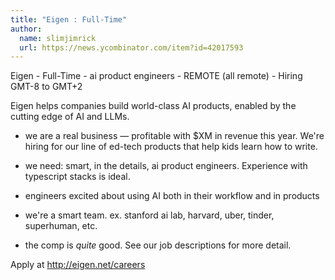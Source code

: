 ```yaml
---
title: "Eigen : Full-Time"
author:
  name: slimjimrick
  url: https://news.ycombinator.com/item?id=42017593
---
```

Eigen - Full-Time - ai product engineers - REMOTE (all remote) - Hiring GMT-8 to GMT+2

Eigen helps companies build world-class AI products, enabled by the cutting edge of AI and LLMs.

* we are a real business — profitable with $XM in revenue this year. We&#x27;re hiring for our line of ed-tech products that help kids learn how to write.

* we need: smart, in the details, ai product engineers. Experience with typescript stacks is ideal.

* engineers excited about using AI both in their workflow and in products

* we&#x27;re a smart team. ex. stanford ai lab, harvard, uber, tinder, superhuman, etc.

* the comp is *quite* good. See our job descriptions for more detail.

Apply at <a href="http:&#x2F;&#x2F;eigen.net&#x2F;careers" rel="nofollow">http:&#x2F;&#x2F;eigen.net&#x2F;careers</a>
<JobApplication />
